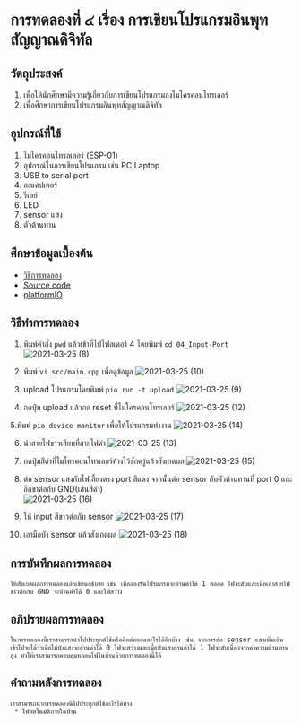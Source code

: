 # การทดลองที่ ๔ เรื่อง การเขียนโปรแกรมอินพุทสัญญาณดิจิทัล

## วัตถุประสงค์
1. เพื่อให้นักศึกษามีความรู้เกี่ยวกับการเขียนโปรแกรมลงไมโครคอนโทรเลอร์
2. เพื่อศึกษาการเขียนโปรแกรมอินพุทสัญญาณดิจิทัล

## อุปกรณ์ที่ใช้
1. ไมโครคอนโทรลเลอร์ (ESP-01)
2. อุปกรณ์ในการเขียนโปรแกรม เช่น PC,Laptop
3. USB to serial port
4. อะแดปเตอร์
5. รีเลย์
6. LED
7. sensor แสง
8. ตัวต้านทาน

## ศึกษาข้อมูลเบื้องต้น
* [วิธีการทดลอง](https://www.youtube.com/watch?v=nFqoZT26U5k&ab_channel=TANI-IOT)
* [Source code](https://github.com/choompol-boonmee/lab63b/tree/master/examples)
* [platformIO](https://platformio.org/)

## วิธีทำการทดลอง
1. พิมพ์คำสั่ง `pwd` แล้วเข้าที่ไปโฟลเดอร์ 4 โดยพิมพ์ `cd 04_Input-Port`
![2021-03-25 (8)](https://user-images.githubusercontent.com/78695932/112364082-be7c3d00-8d08-11eb-82a3-b92d73c88d4c.png)

2. พิมพ์ `vi src/main.cpp` เพื่อดูข้อมูล
![2021-03-25 (10)](https://user-images.githubusercontent.com/78695932/112364130-c805a500-8d08-11eb-82c2-c29a2ae310b5.png)

3. upload โปรแกรมโดยพิมพ์ `pio run -t upload`
![2021-03-25 (9)](https://user-images.githubusercontent.com/78695932/112364612-4c582800-8d09-11eb-87d0-aa80a768ffd5.png)

4. กดปุ่ม upload แล้วกด reset ที่ไมโครคอนโทรเลอร์
![2021-03-25 (12)](https://user-images.githubusercontent.com/78695932/112364534-35b1d100-8d09-11eb-92fa-20163a00279b.png)

5.พิมพ์ `pio device monitor` เพื่อให้โปรแกรมทำงาน
![2021-03-25 (14)](https://user-images.githubusercontent.com/78695932/112364561-3d717580-8d09-11eb-9056-11f3e9ec6ab7.png)

6. นำสายไฟขาวเสียบที่สายไฟดำ
![2021-03-25 (13)](https://user-images.githubusercontent.com/78695932/112364698-5f6af800-8d09-11eb-9886-fe231b34db2d.png)

7. กดปุ่มสีดำที่ไมโครคอนโทรเลอร์ค้างไว้ซักครู่แล้วสังเกตผล
![2021-03-25 (15)](https://user-images.githubusercontent.com/78695932/112364724-685bc980-8d09-11eb-96c2-3105ce4ab2cc.png)

8. ต่อ sensor แสงกับไฟเลี้ยงตรง port สีแดง จากนั้นต่อ sensor กับตัวต้านทานที่ port 0 และอีกขาต่อกับ GND(เส้นสีดำ)  
![2021-03-25 (16)](https://user-images.githubusercontent.com/78695932/112364745-6db91400-8d09-11eb-9f80-945d3e5090d9.png)

9. ให้ input สีขาวต่อกับ sensor
![2021-03-25 (17)](https://user-images.githubusercontent.com/78695932/112364763-73aef500-8d09-11eb-8d00-7364f0a99c74.png)

10. เอามือบัง sensor แล้วสังเกตผล
![2021-03-25 (18)](https://user-images.githubusercontent.com/78695932/112364774-76a9e580-8d09-11eb-8125-b099ae3ba417.png)


## การบันทึกผลการทดลอง
    ให้สังเกตผลการทดลองแล้วเขียนอธิบาย เช่น เมื่อลองรันโปรแกรมจะอ่านค่าได้ 1 ตลอด ไฟจะดับและเมื่อเอาสายไฟขาวต่อกับ GND จะอ่านค่าได้ 0 และไฟสว่าง 
## อภิปรายผลการทดลอง
    ในการทดลองนี้เราสามารถนำไปประยุกต์ใช้หรือคิดต่อยอดอะไรได้อีกบ้าง เช่น จากการต่อ sensor แสงเพิ่มเติมเข้าไปจะได้ว่าเมื่อไม่บังแสงจะอ่านค่าได้ 0 ไฟจะสว่างและเมื่อบังแสงอ่านค่าได้ 1 ไฟจะดับเนื่องจากค่าความต้านทานสูง ทำให้เราสามารถควบคุมหลอดไฟในบ้านด้วยการทดลองนี้ได้
## คำถามหลังการทดลอง
    เราสามารถนำการทดลองนี้ไปประยุกต์ใช้อะไรได้บ้าง
     * ไฟอัตโนมัติภายในบ้าน
